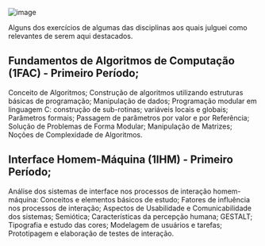 ![image](https://user-images.githubusercontent.com/104868627/167055952-58490ac0-557f-43e2-b919-38bfef0a8262.png)

Alguns dos exercícios de algumas das disciplinas aos quais julguei como relevantes de serem aqui destacados.
 
## Fundamentos de Algoritmos de Computação (1FAC) - Primeiro Período;
 
Conceito de Algoritmos; Construção de algoritmos utilizando estruturas básicas de
programação; Manipulação de dados; Programação modular em linguagem C: construção
de sub-rotinas; variáveis locais e globais; Parâmetros formais; Passagem de parâmetros
por valor e por Referência; Solução de Problemas de Forma Modular; Manipulação de
Matrizes; Noções de Complexidade de Algoritmos.

## Interface Homem-Máquina (1IHM) - Primeiro Período;

Análise dos sistemas de interface nos processos de interação homem-máquina: Conceitos
e elementos básicos de estudo; Fatores de influência nos processos de interação;
Aspectos de Usabilidade e Comunicabilidade dos sistemas; Semiótica; Características
da percepção humana; GESTALT; Tipografia e estudo das cores; Modelagem de usuários e tarefas;
Prototipagem e elaboração de testes de interação.
